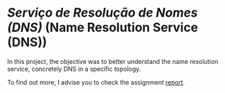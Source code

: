 # *Serviço de Resolução de Nomes (DNS)* (Name Resolution Service (DNS))

In this project, the objective was to better understand the name resolution service, concretely DNS in a specific topology.

To find out more, I advise you to check the assignment [report](relatorio.pdf).
